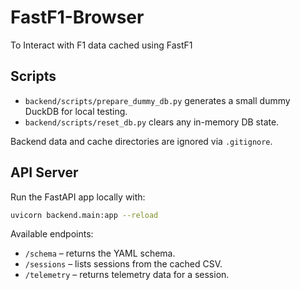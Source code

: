 # FastF1-Browser
To Interact with F1 data cached using FastF1

## Scripts
- `backend/scripts/prepare_dummy_db.py` generates a small dummy DuckDB for local testing.
- `backend/scripts/reset_db.py` clears any in-memory DB state.

Backend data and cache directories are ignored via `.gitignore`.

## API Server

Run the FastAPI app locally with:

```bash
uvicorn backend.main:app --reload
```

Available endpoints:

- `/schema` – returns the YAML schema.
- `/sessions` – lists sessions from the cached CSV.
- `/telemetry` – returns telemetry data for a session.
